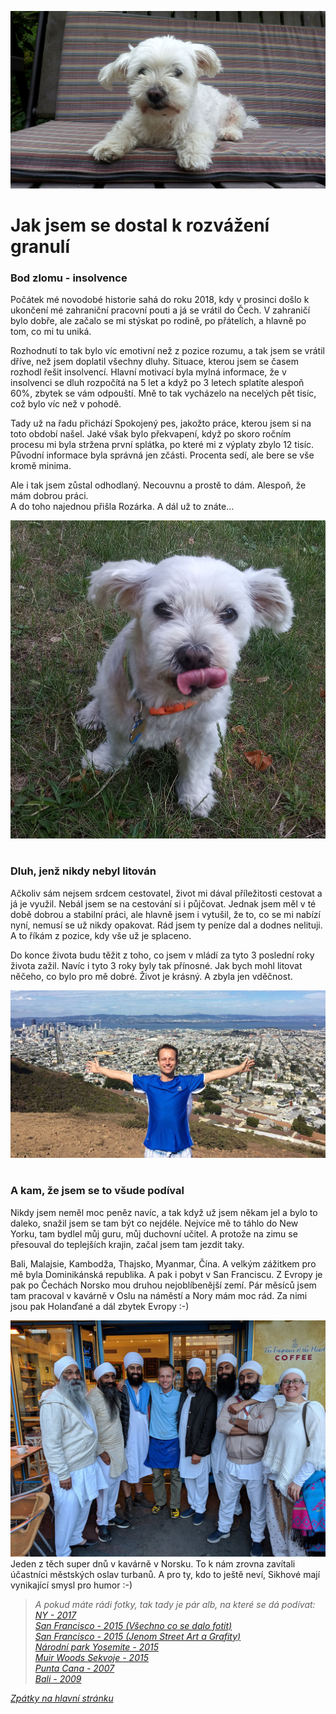 

![Rozárka na lavičce](../Obrazky/Rozarka/Rozarka_na_lavicce_20230723.jpg)

# Jak jsem se dostal k rozvážení granulí

### Bod zlomu - insolvence

Počátek mé novodobé historie sahá do roku 2018, kdy v prosinci došlo k ukončení mé zahraniční pracovní pouti a já se vrátil do Čech. V zahraničí bylo dobře, ale začalo se mi stýskat po rodině, po přátelích, a hlavně po tom, co mi tu uniká.

Rozhodnutí to tak bylo víc emotivní než z pozice rozumu, a tak jsem se vrátil dříve, než jsem doplatil všechny dluhy. Situace, kterou jsem se časem rozhodl řešit insolvencí. Hlavní motivací byla mylná informace, že v insolvenci se dluh rozpočítá na 5 let a když po 3 letech splatíte alespoň 60%, zbytek se vám odpouští. Mně to tak vycházelo na necelých pět tisíc, což bylo víc než v pohodě.

Tady už na řadu přichází Spokojený pes, jakožto práce, kterou jsem si na toto období našel. Jaké však bylo překvapení, když po skoro ročním procesu mi byla stržena první splátka, po které mi z výplaty zbylo 12 tisíc. Původní informace byla správná jen zčásti. Procenta sedí, ale bere se vše kromě minima.

Ale i tak jsem zůstal odhodlaný. Necouvnu a prostě to dám. Alespoň, že mám dobrou práci.  
A do toho najednou přišla Rozárka. A dál už to znáte...

![Rozárka olizující si nos](../Obrazky/Rozarka/Rozarka_na_trave_20220630b.jpg)

#
### Dluh, jenž nikdy nebyl litován

Ačkoliv sám nejsem srdcem cestovatel, život mi dával příležitosti cestovat a já je využil. Nebál jsem se na cestování si i půjčovat. Jednak jsem měl v té době dobrou a stabilní práci, ale hlavně jsem i vytušil, že to, co se mi nabízí nyní, nemusí se už nikdy opakovat. Rád jsem ty peníze dal a dodnes nelituji. A to říkám z pozice, kdy vše už je splaceno.

Do konce života budu těžit z toho, co jsem v mládí za tyto 3 poslední roky života zažil. Navíc i tyto 3 roky byly tak přínosné. Jak bych mohl litovat něčeho, co bylo pro mě dobré. Život je krásný. A zbyla jen vděčnost.

![Já u výhledu na San Francisko](../Obrazky/Ostatni/SanFrancisko.jpg)

#
### A kam, že jsem se to všude podíval

Nikdy jsem neměl moc peněz navíc, a tak když už jsem někam jel a bylo to daleko, snažil jsem se tam být co nejdéle. Nejvíce mě to táhlo do New Yorku, tam bydlel můj guru, můj duchovní učitel. A protože na zimu se přesouval do teplejších krajin, začal jsem tam jezdit taky. 

Bali, Malajsie, Kambodža, Thajsko, Myanmar, Čína. A velkým zážitkem pro mě byla Dominikánská republika. A pak i pobyt v San Franciscu. Z Evropy je pak po Čechách Norsko mou druhou nejoblíbenější zemí. Pár měsíců jsem tam pracoval v kavárně v Oslu na náměstí a Nory mám moc rád. Za nimi jsou pak Holanďané a dál zbytek Evropy :-)

![Spokojení zákazníci](../Obrazky/Ostatni/Kavarna_Oslo_20180415.jpg)
Jeden z těch super dnů v kavárně v Norsku. To k nám zrovna zavítali účastníci městských oslav turbanů. A pro ty, kdo to ještě neví, Sikhové mají vynikající smysl pro humor :-)

> *A pokud máte rádi fotky, tak tady je pár alb, na které se dá podívat:*   
> [*NY - 2017*](https://www.facebook.com/media/set/?set=a.10212429893601347&type=3)  
> [*San Francisco - 2015 (Všechno co se dalo fotit)*](https://www.facebook.com/media/set/?set=a.10205912159222061&type=3)   
> [*San Francisco - 2015 (Jenom Street Art a Grafity)*](https://www.facebook.com/media/set/?set=a.10205913368452291&type=3)   
> [*Národní park Yosemite - 2015*](https://www.facebook.com/media/set/?set=a.10205913647379264&type=3)   
> [*Muir Woods Sekvoje - 2015*](https://www.facebook.com/media/set/?set=a.10205913860384589&type=3)   
> [*Punta Cana - 2007*](https://www.facebook.com/media/set/?set=a.1121180028648&type=3)  
> [*Bali - 2009*](https://www.facebook.com/media/set/?set=a.1121176188552&type=3)  


[*Zpátky na hlavní stránku*](https://github.com/Sudip2708/3roky#17-ledena-2021)